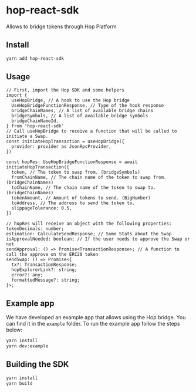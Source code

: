 # hop-react-sdk
Allows to bridge tokens through Hop Platform

## Install
```bash 
yarn add hop-react-sdk
```
## Usage

```tsx
// First, import the Hop SDK and some helpers
import {
  useHopBridge, // A hook to use the Hop bridge
  UseHopBridgeFunctionResponse, // Type of the hook response
  bridgeChainNames, // A list of available bridge chains
  bridgeSymbols, // A list of available bridge symbols
  bridgeChainNameId,
} from 'hop-react-sdk'
// Call useHopBridge to receive a function that will be called to initiate a Swap.
const initiateHopTransaction = useHopBridge({
  provider: provider as JsonRpcProvider,
})

const hopRes: UseHopBridgeFunctionResponse = await initiateHopTransaction({
  token, // The token to swap from. (bridgeSymbols)
  fromChainName, // The chain name of the token to swap from. (bridgeChainNames)
  toChainName, // The chain name of the token to swap to. (bridgeChainNames)
  tokenAmount, // Amount of tokens to send. (BigNumber)
  toAddress, // The address to send the token to.
  slippageTolerance: 0.5, 
})

// hopRes will receive an object with the following properties:
tokenDecimals: number;
estimation: CalculateSendResponse; // Some Stats about the Swap
isApprovalNeeded: boolean; // If the user needs to approve the Swap or not
sendApproval: () => Promise<TransactionResponse>; // A function to call the approve on the ERC20 token
sendSwap: () => Promise<{
  tx?: TransactionResponse;
  hopExplorerLink?: string;
  error?: any;
  formattedMessage?: string;
}>;

```

## Example app

We have developed an example app that allows using the Hop bridge.
You can find it in the `example` folder. To run the example app follow the steps below:

```bash
yarn install
yarn dev:example
```

## Building the SDK

```bash
yarn install
yarn build
```

